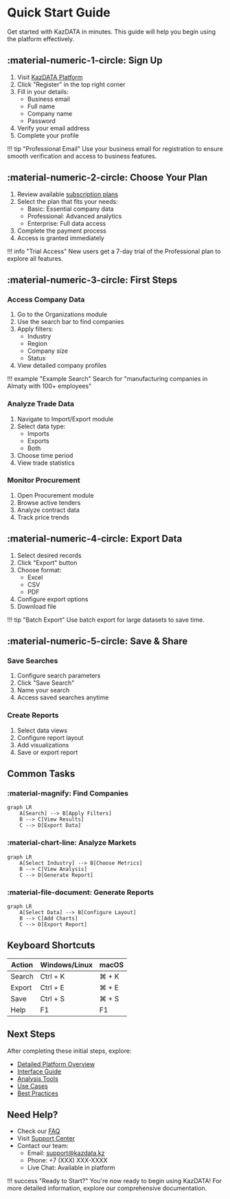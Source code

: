 # Quick Start Guide

Get started with KazDATA in minutes. This guide will help you begin using the platform effectively.

## :material-numeric-1-circle: Sign Up

1. Visit [KazDATA Platform](https://kazdata.kz)
2. Click "Register" in the top right corner
3. Fill in your details:
    - Business email
    - Full name
    - Company name
    - Password
4. Verify your email address
5. Complete your profile

!!! tip "Professional Email"
    Use your business email for registration to ensure smooth verification and access to business features.

## :material-numeric-2-circle: Choose Your Plan

1. Review available [subscription plans](subscription.md)
2. Select the plan that fits your needs:
    - Basic: Essential company data
    - Professional: Advanced analytics
    - Enterprise: Full data access
3. Complete the payment process
4. Access is granted immediately

!!! info "Trial Access"
    New users get a 7-day trial of the Professional plan to explore all features.

## :material-numeric-3-circle: First Steps

### Access Company Data

1. Go to the Organizations module
2. Use the search bar to find companies
3. Apply filters:
    - Industry
    - Region
    - Company size
    - Status
4. View detailed company profiles

!!! example "Example Search"
    Search for "manufacturing companies in Almaty with 100+ employees"

### Analyze Trade Data

1. Navigate to Import/Export module
2. Select data type:
    - Imports
    - Exports
    - Both
3. Choose time period
4. View trade statistics

### Monitor Procurement

1. Open Procurement module
2. Browse active tenders
3. Analyze contract data
4. Track price trends

## :material-numeric-4-circle: Export Data

1. Select desired records
2. Click "Export" button
3. Choose format:
    - Excel
    - CSV
    - PDF
4. Configure export options
5. Download file

!!! tip "Batch Export"
    Use batch export for large datasets to save time.

## :material-numeric-5-circle: Save & Share

### Save Searches

1. Configure search parameters
2. Click "Save Search"
3. Name your search
4. Access saved searches anytime

### Create Reports

1. Select data views
2. Configure report layout
3. Add visualizations
4. Save or export report

## Common Tasks

### :material-magnify: Find Companies

```mermaid
graph LR
    A[Search] --> B[Apply Filters]
    B --> C[View Results]
    C --> D[Export Data]
```

### :material-chart-line: Analyze Markets

```mermaid
graph LR
    A[Select Industry] --> B[Choose Metrics]
    B --> C[View Analysis]
    C --> D[Generate Report]
```

### :material-file-document: Generate Reports

```mermaid
graph LR
    A[Select Data] --> B[Configure Layout]
    B --> C[Add Charts]
    C --> D[Export Report]
```

## Keyboard Shortcuts

| Action | Windows/Linux | macOS |
|--------|--------------|-------|
| Search | Ctrl + K | ⌘ + K |
| Export | Ctrl + E | ⌘ + E |
| Save | Ctrl + S | ⌘ + S |
| Help | F1 | F1 |

## Next Steps

After completing these initial steps, explore:

- [Detailed Platform Overview](platform-overview.md)
- [Interface Guide](interface.md)
- [Analysis Tools](../analysis/market-size.md)
- [Use Cases](../use-cases/market-research.md)
- [Best Practices](../data/best-practices.md)

## Need Help?

- Check our [FAQ](faq.md)
- Visit [Support Center](../support/contact.md)
- Contact our team:
    - Email: support@kazdata.kz
    - Phone: +7 (XXX) XXX-XXXX
    - Live Chat: Available in platform

!!! success "Ready to Start?"
    You're now ready to begin using KazDATA! For more detailed information, explore our comprehensive documentation.

